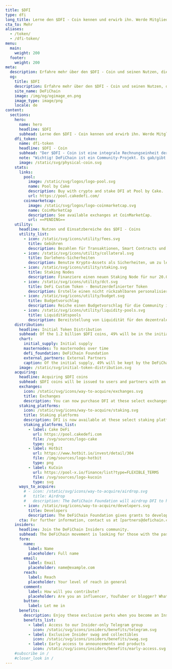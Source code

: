 ```yaml
---
title: $DFI
type: dfi
long_title: Lerne den $DFI - Coin kennen und erwirb ihn. Werde Mitglied der DeFiChain Insider
cta_to: Mehr
aliases:
  - /token/
  - /dfi-token/
menu:
  main:
    weight: 200
  footer:
    weight: 200
meta:
  description: Erfahre mehr über den $DFI - Coin und seinen Nutzen, die Verteilung, Airdrops und wie du DFI erwerben kannst. Werde Mitglied der DeFiChain Insider.
  og:
    title: $DFI
    description: Erfahre mehr über den $DFI - Coin und seinen Nutzen, die Verteilung, Airdrops und wie du DFI erwerben kannst. Werde Mitglied der DeFiChain Insider.
    site_name: DeFiChain
    image: /img/og/ogimage_en.png
    image_type: image/png
    locale: de
content:
  sections:
    hero:
      name: hero
      headline: $DFI
      subhead: Lerne den $DFI - Coin kennen und erwirb ihn. Werde Mitglied der DeFiChain Insider.
    dfi_token:
      name: dfi-token
      headline: $DFI - Coin
      subhead: "Der $DFI - Coin ist eine integrale Rechnungseinheit der DeFiChain. Die DeFiChain Foundation hat am 11. Mai 2020 rund 600 Millionen DFI ausgegeben. Der aktuelle Umlaufbestand (mit Staking und Liquidity Mining) ist unter [DeFiChain Explorer] verfügbar.(http://explorer.defichain.io/)."
      note: "Wichtig! DeFiChain ist ein Community-Projekt. Es gab/gibt kein Initial Coin Offering, sondern nur kostenlose Airdrops."
      image: /static/svg/physical-coin.svg
    stats:
      links:
        pool:
          image: /static/svg/logos/logo-pool.svg
          name: Pool by Cake
          description: Buy with crypto and stake DFI at Pool by Cake.
          url: https://pool.cakedefi.com/
        coinmarketcap:
          image: /static/svg/logos/logo-coinmarketcap.svg
          name: CoinMarketCap
          description: See available exchanges at CoinMarketCap.
          url: ==PENDING==
    utility:
      headline: Nutzen und Einsatzbereiche des $DFI - Coins
      utility_list:
        - icon: /static/svg/icons/utility/fees.svg
          title: Gebühren
          description: Bezahlen für Transaktionen, Smart Contracts und andere DeFi-Aktivitäten
        - icon: /static/svg/icons/utility/collateral.svg
          title: Darlehens-Sicherheiten
          description: Benutze Krypto-Assets als Sicherheiten, um zu leihen oder zu verleihen
        - icon: /static/svg/icons/utility/staking.svg
          title: Staking Nodes
          description: Finanziere einen neuen Staking Node für nur 20.000 DFI
        - icon: /static/svg/icons/utility/dct.svg
          title: DeFi Custom Token - Benutzerdefinierter Token
          description: Erstelle einen nicht rückzahlbaren personalisierten DCT (DeFi Custom Token).
        - icon: /static/svg/icons/utility/budget.svg
          title: Budgetvorschlag
          description: Reiche einen Budgetvorschlag für die Community in Höhe von 500 DFI ein (nicht rückzahlbar).
        - icon: /static/svg/icons/utility/liquidity-pools.svg
          title: Liquiditätspools
          description: Bereitstellung von Liquidität für den dezentralen Austausch von Kryptowährungen.
    distribution:
      headline: Initial Token Distribution
      subhead: Of the 1.2 billion $DFI coins, 49% will be in the initial supply, with the rest issued to masternode holders over time.
      chart:
        initial_supply: Initial supply
        masternodes: To masternodes over time
        defi_foundation: DeFiChain Foundation
        external_partners: External Partners
        caption: Of the initial supply, 49% will be kept by the DeFiChain Foundation. The rest may be distributed to external partners, to fund the initial development.
      image: /static/svg/initial-token-distribution.svg
    acquiring:
      headline: Acquiring $DFI coins
      subhead: $DFI coins will be issued to users and partners with an interest in utilizing and participating in the ecosystem.
      exchanges:
        icon: /static/svg/icons/way-to-acquire/exchanges.svg
        title: Exchanges
        description: You can now purchase DFI at these select exchanges, with more exchanges to follow.
      staking_platforms:
        icon: /static/svg/icons/way-to-acquire/staking.svg
        title: Staking platforms
        description: DFI is now available at these select staking platforms.
        staking_platforms_list:
          - label: Cake DeFi
            url: https://pool.cakedefi.com
            file: /svg/sources/logo-cake
            type: svg
          - label: Hotbit
            url: https://www.hotbit.io/invest/detail/304
            file: /img/sources/logo-hotbit
            type: png
          - label: KuCoin
            url: https://pool-x.io/finance/list?type=FLEXIBLE_TERMS
            file: /svg/sources/logo-kucoin
            type: svg
      ways_to_acquire:
        # - icon: /static/svg/icons/way-to-acquire/airdrop.svg
        #   title: Airdrop
        #   description: The DeFiChain Foundation will airdrop DFI to hodlers, market makers and other users of DeFiChain.
        - icon: /static/svg/icons/way-to-acquire/developers.svg
          title: Developers
          description: The DeFiChain Foundation gives grants to developers building functionality and dApps on DeFiChain.
      cta: For further information, contact us at [partners@defichain.com](mailto:partners@defichain.com).
    insiders:
      headline: Join the DeFiChain Insiders community.
      subhead: The DeFiChain movement is looking for those with the passion and reach to spread the movement — register below.
      form:
        name:
          label: Name
          placeholder: Full name
        email:
          label: Email
          placeholder: name@example.com
        reach:
          label: Reach
          placeholder: Your level of reach in general
        comment:
          label: How will you contribute?
          placeholder: Are you an influencer, YouTuber or blogger? What can you do for the movement, and what can the movement do for you? Tell us more.
        button:
          label: Let me in
      benefits:
        description: Enjoy these exclusive perks when you become an Insider.
        benefits_list:
          - label: Access to our Insider-only Telegram group
            icon: /static/svg/icons/insiders/benefits/telegram.svg
          - label: Exclusive Insider swag and collectibles
            icon: /static/svg/icons/insiders/benefits/swag.svg
          - label: Early access to announcements and products
            icon: /static/svg/icons/insiders/benefits/early-access.svg
    #subscribe in /
    #closer_look in /
---
```

